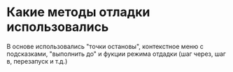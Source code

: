 # Какие методы отладки использовались
В основе использовались "точки остановы", контекстное меню с подсказками, "выполнить до" и фукции режима отдадки (шаг через, шаг в, перезапуск и т.д.)
